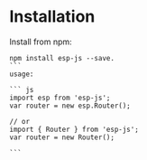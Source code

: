 # Installation

Install from npm:

````
npm install esp-js --save.
```
usage:

``` js
import esp from 'esp-js';
var router = new esp.Router();

// or
import { Router } from 'esp-js';
var router = new Router();
 
```